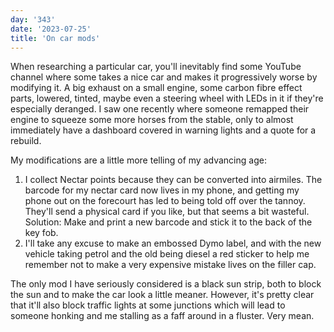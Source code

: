 ```yaml
---
day: '343'
date: '2023-07-25'
title: 'On car mods'
---
```


When researching a particular car, you'll inevitably find some YouTube channel where some takes a nice car and makes it progressively worse by modifying it. A big exhaust on a small engine, some carbon fibre effect parts, lowered, tinted, maybe even a steering wheel with LEDs in it if they're especially deranged. I saw one recently where someone remapped their engine to squeeze some more horses from the stable, only to almost immediately have a dashboard covered in warning lights and a quote for a rebuild.

My modifications are a little more telling of my advancing age:

1. I collect Nectar points because they can be converted into airmiles. The barcode for my nectar card now lives in my phone, and getting my phone out on the forecourt has led to being told off over the tannoy. They'll send a physical card if you like, but that seems a bit wasteful. Solution: Make and print a new barcode and stick it to the back of the key fob.
2. I'll take any excuse to make an embossed Dymo label, and with the new vehicle taking petrol and the old being diesel a red sticker to help me remember not to make a very expensive mistake lives on the filler cap.

The only mod I have seriously considered is a black sun strip, both to block the sun and to make the car look a little meaner. However, it's pretty clear that it'll also block traffic lights at some junctions which will lead to someone honking and me stalling as a faff around in a fluster. Very mean.
